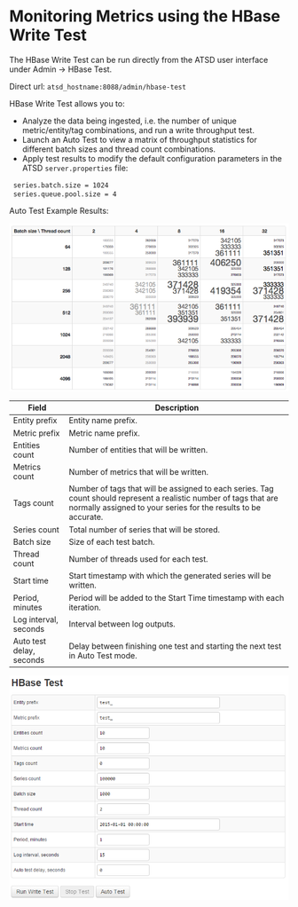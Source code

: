 # Monitoring Metrics using the HBase Write Test

The HBase Write Test can be run directly from the ATSD user interface under Admin -\>
HBase Test.

Direct url: `atsd_hostname:8088/admin/hbase-test`

HBase Write Test allows you to:

-   Analyze the data being ingested, i.e. the number of unique
    metric/entity/tag combinations, and run a write throughput test.
-   Launch an Auto Test to view a matrix of throughput statistics for
    different batch sizes and thread count combinations.
-   Apply test results to modify the default configuration parameters in
    the ATSD `server.properties` file:

```properties
 series.batch.size = 1024                                                 
 series.queue.pool.size = 4                                               
```

Auto Test Example Results:

![](images/auto-test-1.png "auto-test-1")

| Field | Description |
| --- | --- |
| Entity prefix | Entity name prefix. |
| Metric prefix | Metric name prefix. |
| Entities count | Number of entities that will be written. |
| Metrics count | Number of metrics that will be written. |
| Tags count | Number of tags that will be assigned to each series. Tag count should represent a realistic number of tags that are normally assigned to your series for the results to be accurate. |
| Series count | Total number of series that will be stored. |
| Batch size | Size of each test batch. |
| Thread count | Number of threads used for each test. |
| Start time | Start timestamp with which the generated series will be written. |
| Period, minutes | Period will be added to the Start Time timestamp with each iteration. |
| Log interval, seconds | Interval between log outputs. |
| Auto test delay, seconds | Delay between finishing one test and starting the next test in Auto Test mode. |

![](images/hbase_test_atsd.png "hbase_test_atsd")
